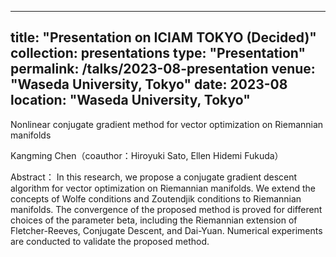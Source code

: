 
---
title: "Presentation on  ICIAM TOKYO (Decided)"
collection: presentations
type: "Presentation"
permalink: /talks/2023-08-presentation
venue: "Waseda University, Tokyo"
date: 2023-08
location: "Waseda University, Tokyo"
---
Nonlinear conjugate gradient method for vector optimization on Riemannian manifolds

Kangming Chen（coauthor：Hiroyuki Sato, Ellen Hidemi Fukuda）

Abstract： In this research, we propose a conjugate gradient descent algorithm for vector optimization on Riemannian manifolds. We extend the concepts of Wolfe conditions and Zoutendjik conditions to Riemannian manifolds. The convergence of the proposed method is proved for different choices of the parameter beta, including the Riemannian extension of Fletcher-Reeves, Conjugate Descent, and Dai-Yuan. Numerical experiments are conducted to validate the proposed method.

